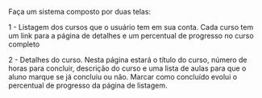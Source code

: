 Faça um sistema composto por duas telas:

1 - Listagem dos cursos que o usuário tem em sua conta. Cada curso tem um link para a página de detalhes e um percentual de progresso no curso completo

2 - Detalhes do curso. Nesta página estará o título do curso, número de horas para concluir, descrição do curso e uma lista de aulas para que o aluno marque se já concluiu ou não. Marcar como concluído evolui o percentual de progresso da página de listagem.